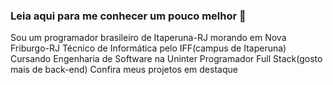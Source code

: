 ### Leia aqui para me conhecer um pouco melhor 👋

Sou um programador brasileiro de Itaperuna-RJ morando em Nova Friburgo-RJ
Técnico de Informática pelo IFF(campus de Itaperuna)
Cursando Engenharia de Software na Uninter
Programador Full Stack(gosto mais de back-end)
Confira meus projetos em destaque
